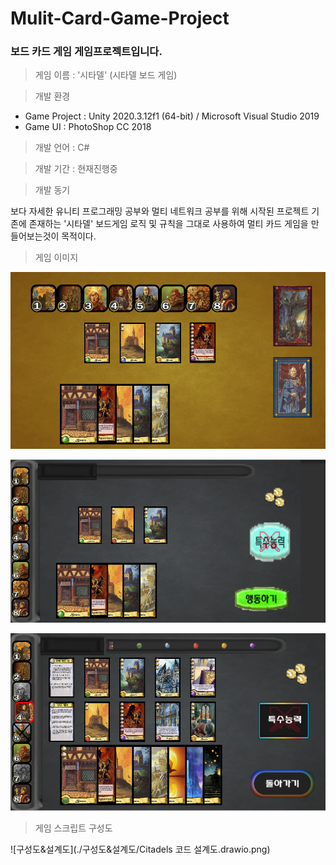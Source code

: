 # Mulit-Card-Game-Project
### 보드 카드 게임 게임프로젝트입니다.

> 게임 이름 : '시타델' (시타델 보드 게임)

> 개발 환경

 * Game Project : Unity 2020.3.12f1 (64-bit) / Microsoft Visual Studio 2019  
 * Game UI : PhotoShop CC 2018
  
> 개발 언어 : C#
  
> 개발 기간 : 현재진행중
  
> 개발 동기  

보다 자세한 유니티 프로그래밍 공부와 멀티 네트워크 공부를 위해 시작된 프로젝트
기존에 존재하는 '시타델' 보드게임 로직 및 규칙을 그대로 사용하여 멀티 카드 게임을 만들어보는것이 목적이다.

> 게임 이미지

![작업진행사진](./작업진행사진/01_초기안.png)

![작업진행사진](./작업진행사진/03_초기안.png)

![작업진행사진](./작업진행사진/05_초기안.png)

> 게임 스크립트 구성도

![구성도&설계도](./구성도&설계도/Citadels 코드 설계도.drawio.png)

